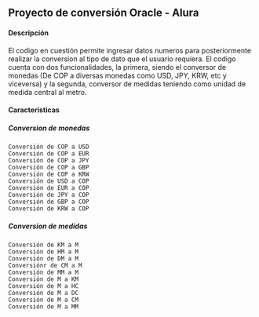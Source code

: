 


## Proyecto de conversión Oracle - Alura



#### Descripción

El codigo en cuestión permite ingresar datos numeros para posteriormente realizar la conversion al tipo de dato que el usuario requiera. El codigo cuenta con dos funcionalidades, la primera, siendo el conversor de monedas (De COP a diversas monedas como USD, JPY, KRW, etc y viceversa) y la segunda, conversor de medidas teniendo como unidad de medida central al metro.

#### Caracteristicas
##### Conversion de monedas
	Conversión de COP a USD
	Conversión de COP a EUR
	Conversión de COP a JPY
	Conversión de COP a GBP
	Conversión de COP a KRW
	Conversión de USD a COP
	Conversión de EUR a COP
	Conversión de JPY a COP
	Conversión de GBP a COP
	Conversión de KRW a COP
##### Conversion de medidas
	Conversión de KM a M
	Conversión de HM a M
	Conversión de DM a M
	Conversiónr de CM a M
	Conversión de MM a M
	Conversión de M a KM
	Conversión de M a HC
	Conversión de M a DC
	Conversión de M a CM
	Conversión de M a MM
